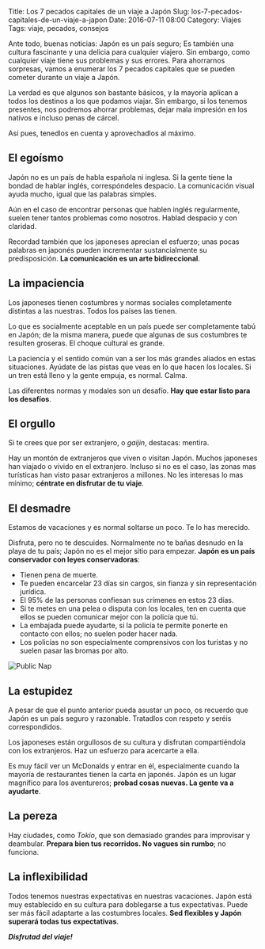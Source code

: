 Title: Los 7 pecados capitales de un viaje a Japón
Slug: los-7-pecados-capitales-de-un-viaje-a-japon
Date: 2016-07-11 08:00
Category: Viajes
Tags: viaje, pecados, consejos



Ante todo, buenas noticias: Japón es un país seguro; Es también una cultura fascinante y una delicia para cualquier viajero. Sin embargo, como cualquier viaje tiene sus problemas y sus errores. Para ahorrarnos sorpresas, vamos a enumerar los 7 pecados capitales que se pueden cometer durante un viaje a Japón.

La verdad es que algunos son bastante básicos, y la mayoría aplican a todos los destinos a los que podamos viajar. Sin embargo, si los tenemos presentes, nos podremos ahorrar problemas, dejar mala impresión en los nativos e incluso penas de cárcel.

Así pues, tenedlos en cuenta y aprovechadlos al máximo.

## El egoísmo

Japón no es un país de habla española ni inglesa. Si la gente tiene la bondad de hablar inglés, correspóndeles despacio. La comunicación visual ayuda mucho, igual que las palabras simples.

Aún en el caso de encontrar personas que hablen inglés regularmente, suelen tener tantos problemas como nosotros. Hablad despacio y con claridad.

Recordad también que los japoneses aprecian el esfuerzo; unas pocas palabras en japonés pueden incrementar sustancialmente su predisposición. **La comunicación es un arte bidireccional**.

## La impaciencia

Los japoneses tienen costumbres y normas sociales completamente distintas a las nuestras. Todos los países las tienen.

Lo que es socialmente aceptable en un país puede ser completamente tabú en Japón; de la misma manera, puede que algunas de sus costumbres te resulten groseras. El choque cultural es grande.

La paciencia y el sentido común van a ser los más grandes aliados en estas situaciones. Ayúdate de las pistas que veas en lo que hacen los locales. Si un tren está lleno y la gente empuja, es normal. Calma.

Las diferentes normas y modales son un desafío. **Hay que estar listo para los desafíos**.

## El orgullo

Si te crees que por ser extranjero, o *gaijin*, destacas: mentira.

Hay un montón de extranjeros que viven o visitan Japón. Muchos japoneses han viajado o vivido en el extranjero. Incluso si no es el caso, las zonas mas turísticas han visto pasar extranjeros a millones. No les interesas lo mas mínimo; **céntrate en disfrutar de tu viaje**.

## El desmadre

Estamos de vacaciones y es normal soltarse un poco. Te lo has merecido.

Disfruta, pero no te descuides. Normalmente no te bañas desnudo en la playa de tu país; Japón no es el mejor sitio para empezar. **Japón es un país conservador con leyes conservadoras**:

* Tienen pena de muerte.
* Te pueden encarcelar 23 días sin cargos, sin fianza y sin representación jurídica.
* El 95% de las personas confiesan sus crímenes en estos 23 días.
* Si te metes en una pelea o disputa con los locales, ten en cuenta que ellos se pueden comunicar mejor con la policía que tú.
* La embajada puede ayudarte, si la policía te permite ponerte en contacto con ellos; no suelen poder hacer nada.
* Los policías no son especialmente comprensivos con los turistas y no suelen pasar las bromas por alto.

![Public Nap]({static}/images/public_nap.jpg)

## La estupidez

A pesar de que el punto anterior pueda asustar un poco, os recuerdo que Japón es un país seguro y razonable. Tratadlos con respeto y seréis correspondidos.

Los japoneses están orgullosos de su cultura y disfrutan compartiéndola con los extranjeros. Haz un esfuerzo para acercarte a ella.

Es muy fácil ver un McDonalds y entrar en él, especialmente cuando la mayoría de restaurantes tienen la carta en japonés. Japón es un lugar magnífico para los aventureros; **probad cosas nuevas. La gente va a ayudarte**.

## La pereza

Hay ciudades, como *Tokio*, que son demasiado grandes para improvisar y deambular. **Prepara bien tus recorridos. No vagues sin rumbo**; no funciona.

## La inflexibilidad

Todos tenemos nuestras expectativas en nuestras vacaciones. Japón está muy establecido en su cultura para doblegarse a tus expectativas. Puede ser más fácil adaptarte a las costumbres locales. **Sed flexibles y Japón superará todas tus expectativas**.

***Disfrutad del viaje!***
